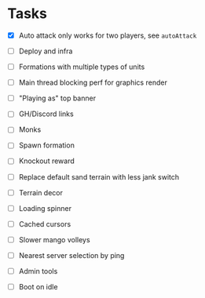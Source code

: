 Tasks
===

- [x] Auto attack only works for two players, see `autoAttack`
- [ ] Deploy and infra
- [ ] Formations with multiple types of units
- [ ] Main thread blocking perf for graphics render
- [ ] "Playing as" top banner
- [ ] GH/Discord links
- [ ] Monks
- [ ] Spawn formation
- [ ] Knockout reward
- [ ] Replace default sand terrain with less jank switch
- [ ] Terrain decor
- [ ] Loading spinner
- [ ] Cached cursors
- [ ] Slower mango volleys
- [ ] Nearest server selection by ping
- [ ] Admin tools
- [ ] Boot on idle

